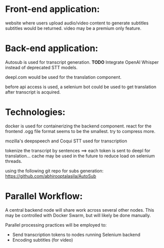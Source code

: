 # Front-end application:
website where users upload audio/video content to generate subtitles
subtitles would be returned. video may be a premium only feature.


# Back-end application:
Autosub is used for transcript generation. **TODO** Integrate OpenAI Whisper instead of deprecated STT models.

deepl.com would be used for the translation component.

before api access is used, a selenium bot could be used to get translation after transcript is acquired.

# Technologies:

docker is used for containerizing the backend component.
react for the frontend
.ogg file format seems to be the smallest. try to compress more.

mozilla's deepspeech and Coqui STT used for transcription

tokenize the transcript by sentences ==> each token is sent to deepl for translation... cache may be used in the future to reduce load on selenium threads.

using the following git repo for subs generation: https://github.com/abhirooptalasila/AutoSub

# Parallel Workflow:

A central backend node will share work across several other nodes. This may be controlled with Docker Swarm, but will likely be done manually.

Parallel processing practices will be employed to:
- Send transcription tokens to nodes running Selenium backend
- Encoding subtitles (for video)
